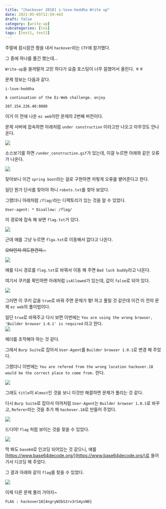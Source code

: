 ```yaml
---
title: "[hackover 2018] i-love-heddha Write up"
date: 2021-05-05T12:59:44Z
draft: false
category: [write-up]
subcategories: [los]
tags: [test1, test2]
---
```


주말에 잠시잠깐 짬을 내서 `hackover`라는 `CTF`에 참가했다.  

그 중에 하나를 풀긴 했는데...  

`Write-up`을 쓸까말까 고민 하다가 요즘 포스팅이 너무 뜸했어서 올린다. ㅎㅎ  

<!--more-->

문제 정보는 다음과 같다.  

```
i-love-heddha

A continuation of the Ez-Web challenge. enjoy

207.154.226.40:8080
```

이거 이 전에 나온 `ez web`이란 문제의 2번째 버전이다.  

문제 서버에 접속하면 아래처럼 `under construction` 이라고만 나오고 아무것도 안나온다.  

![](/images/CTF/hackover2018/heddha/heddha_01.png)  

소스보기를 하면 `/under_construction.gif`가 있는데, 이걸 누르면 아래와 같은 오류가 나온다.  

![](/images/CTF/hackover2018/heddha/heddha_02.png)  

찾아보니 이건 `spring boot`라는 걸로 구현하면 저렇게 오류를 뱉어준다고 한다.  

일단 뭔가 단서를 찾아야 하니 `robots.txt`를 찾아 보았다.  

그랬더니 아래처럼 `/flag/`라는 디렉토리가 있는 것을 알 수 있었다.  

```
User-agent: * Disallow: /flag/
```

이 경로에 접속 해 보면 `flag.txt`가 있다.  

![](/images/CTF/hackover2018/heddha/heddha_03.png)  

근데 얘를 그냥 누르면 `flga.txt`로 이동해서 없다고 나온다.  

~~오타인지 의도한건지...~~  

![](/images/CTF/hackover2018/heddha/heddha_04.png)  

얘를 다시 경로를 `flag.txt`로 바꿔서 이동 해 주면 `Bad luck buddy`라고 나온다.  

여기서 쿠키를 확인하면 아래처럼 `isAllowed`가 있는데, 값이 `false`로 되어 있다.  

![](/images/CTF/hackover2018/heddha/heddha_05.png)  

그러면 이 쿠키 값을 `true`로 바꿔 주면 문제가 뙇! 하고 풀릴 것 같은데 이건 이 전의 문제 `ez web`의 풀이법이다.  

일단 `true`로 바꿔주고 다시 보면 이번에는 `You are using the wrong browser, 'Builder browser 1.0.1' is required` 라고 한다.  
![](/images/CTF/hackover2018/heddha/heddha_06.png)  

헤더를 조작해야 하는 것 같다.  

그래서 `Burp Suite`로 잡아서 `User-Agent`를 `Builder browser 1.0.1`로 변경 해 주었다.  

그랬더니 이번에는 `You are refered from the wrong location hackover.18 would be the correct place to come from.` 란다.  

![](/images/CTF/hackover2018/heddha/heddha_07.png)  

그래도 `title`이 `Almost`인 것을 보니 이것만 해결하면 문제가 풀리는 것 같다.  

다시 `Burp Suite`로 잡아서 아까처럼 `User-Agent`는 `Builder browser 1.0.1`로 바꾸고, `Referer`라는 것을 추가 해 `hackover.18`로 만들어 주었다.  

![](/images/CTF/hackover2018/heddha/heddha_08.png)  

드디어! `flag` 처럼 보이는 것을 찾을 수 있었다.  

![](/images/CTF/hackover2018/heddha/heddha_09.png)  

딱 봐도 `base64`로 인코딩 되어있는 것 같으니, 얘를 [https://www.base64decode.org/](https://www.base64decode.org/)로 들어가서 디코딩 해 주었다.  

그 결과 아래와 같이 `flag`를 찾을 수 있었다.  

![](/images/CTF/hackover2018/heddha/heddha_10.png)  

이제 다른 문제 풀러 가야지~

```
FLAG : hackover18{4ngryW3bS3rv3rS4ysN0}
```
